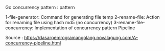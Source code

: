 Go concurrency pattern : pattern

1-file-generator: Command for generating file temp
2-rename-file: Action for renaming file using hash md5 (no concurrency)
3-rename-file-concurrency: Implementation of concurrency pattern Pipeline

Source : https://dasarpemrogramangolang.novalagung.com/A-concurrency-pipeline.html
